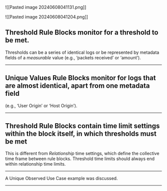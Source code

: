 
![[Pasted image 20240608041131.png]]


![[Pasted image 20240608041204.png]]


## Threshold Rule Blocks monitor for a threshold to be met.

Thresholds can be a series of identical logs or be represented by metadata fields of a _measurable_ value (e.g., ‘packets received’ or ‘amount’).

<hr>

## Unique Values Rule Blocks monitor for logs that are almost identical, apart from one metadata field

(e.g., ‘User Origin’ or ‘Host Origin’).


<hr>

## Threshold Rule Blocks contain time limit settings within the block itself, in which thresholds must be met

This is different from _Relationship_ time settings, which define the collective time frame between rule blocks. Threshold time limits should always end within relationship time limits.

<hr>

A Unique Observed Use Case example was discussed.

<hr>

